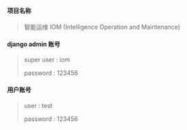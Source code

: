 #### 项目名称
> 智能运维 IOM (Intelligence Operation and Maintenance)

#### django admin 账号
> super user : iom
>
> password : 123456

#### 用户账号
> user : test
>
> password : 123456
